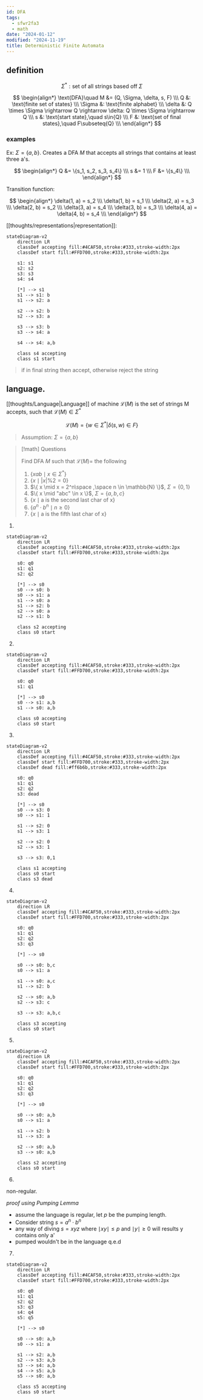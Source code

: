 ```yaml
---
id: DFA
tags:
  - sfwr2fa3
  - math
date: "2024-01-12"
modified: "2024-11-19"
title: Deterministic Finite Automata
---
```


## definition

$$
\Sigma^{*}: \text{set of all strings based off }\Sigma
$$

$$
\begin{align*}
\text{DFA}\quad M &= (Q, \Sigma, \delta, s, F)  \\\
Q &: \text{finite set of states} \\\
\Sigma &: \text{finite alphabet} \\\
\delta &: Q \times \Sigma \rightarrow Q \rightarrow \delta: Q \times \Sigma \rightarrow Q \\\
s &: \text{start state},\quad s\in{Q} \\\
F &: \text{set of final states},\quad F\subseteq{Q} \\\
\end{align*}
$$

### examples

Ex: $\Sigma = \{a, b\}$. Creates a DFA $M$ that accepts all strings that contains at least three a's.

$$
\begin{align*}
Q &= \{s_1, s_2, s_3, s_4\} \\\
s &= 1 \\\
F &= \{s_4\} \\\
\end{align*}
$$

Transition function:

$$
\begin{align*}
\delta(1, a) = s_2 \\\
\delta(1, b) = s_1 \\\
\delta(2, a) = s_3 \\\
\delta(2, b) = s_2 \\\
\delta(3, a) = s_4 \\\
\delta(3, b) = s_3 \\\
\delta(4, a) = \delta(4, b) = s_4 \\\
\end{align*}
$$

[[thoughts/representations|representation]]:

```mermaid
stateDiagram-v2
    direction LR
    classDef accepting fill:#4CAF50,stroke:#333,stroke-width:2px
    classDef start fill:#FFD700,stroke:#333,stroke-width:2px

    s1: s1
    s2: s2
    s3: s3
    s4: s4

    [*] --> s1
    s1 --> s1: b
    s1 --> s2: a

    s2 --> s2: b
    s2 --> s3: a

    s3 --> s3: b
    s3 --> s4: a

    s4 --> s4: a,b

    class s4 accepting
    class s1 start
```

> if in final string then accept, otherwise reject the string

## language.

[[thoughts/Language|Language]] of machine $\mathcal{L}(M)$ is the set of strings M accepts, such that $\mathcal{L}(M) \in \Sigma^{*}$

$$
\mathcal{L}(M) = \{w \in \Sigma^{*} | \delta(s, w) \in F\}
$$

> Assumption: $\Sigma = \{a, b\}$

> [!math] Questions
>
> Find DFA $M$ such that $\mathcal{L}(M)=$ the following
>
> 1. $\{ xab \mid x \in \Sigma^{*} \}$
> 2. $\{ x \mid |x| \% 2 = 0 \}$
> 3. $\{ x \mid x = 2^n\space ,\space n \in \mathbb{N} \}$, $\Sigma = \{0, 1\}$
> 4. $\{ x \mid "abc" \in x \}$, $\Sigma = \{a, b, c\}$
> 5. $\{ x \mid \text{a is the second last char of x} \}$
> 6. $\{ a^n \cdot b^n \mid n \ge 0 \}$
> 7. $\{ x \mid \text{a is the fifth last char of x} \}$

1.

```mermaid
stateDiagram-v2
    direction LR
    classDef accepting fill:#4CAF50,stroke:#333,stroke-width:2px
    classDef start fill:#FFD700,stroke:#333,stroke-width:2px

    s0: q0
    s1: q1
    s2: q2

    [*] --> s0
    s0 --> s0: b
    s0 --> s1: a
    s1 --> s0: a
    s1 --> s2: b
    s2 --> s0: a
    s2 --> s1: b

    class s2 accepting
    class s0 start
```

2.

```mermaid
stateDiagram-v2
    direction LR
    classDef accepting fill:#4CAF50,stroke:#333,stroke-width:2px
    classDef start fill:#FFD700,stroke:#333,stroke-width:2px

    s0: q0
    s1: q1

    [*] --> s0
    s0 --> s1: a,b
    s1 --> s0: a,b

    class s0 accepting
    class s0 start
```

3.

```mermaid
stateDiagram-v2
    direction LR
    classDef accepting fill:#4CAF50,stroke:#333,stroke-width:2px
    classDef start fill:#FFD700,stroke:#333,stroke-width:2px
    classDef dead fill:#ff6b6b,stroke:#333,stroke-width:2px

    s0: q0
    s1: q1
    s2: q2
    s3: dead

    [*] --> s0
    s0 --> s3: 0
    s0 --> s1: 1

    s1 --> s2: 0
    s1 --> s3: 1

    s2 --> s2: 0
    s2 --> s3: 1

    s3 --> s3: 0,1

    class s1 accepting
    class s0 start
    class s3 dead
```

4.

```mermaid
stateDiagram-v2
    direction LR
    classDef accepting fill:#4CAF50,stroke:#333,stroke-width:2px
    classDef start fill:#FFD700,stroke:#333,stroke-width:2px
    
    s0: q0
    s1: q1
    s2: q2
    s3: q3
    
    [*] --> s0
    
    s0 --> s0: b,c
    s0 --> s1: a
    
    s1 --> s0: a,c
    s1 --> s2: b
    
    s2 --> s0: a,b
    s2 --> s3: c
    
    s3 --> s3: a,b,c
    
    class s3 accepting
    class s0 start
```

5.

```mermaid
stateDiagram-v2
    direction LR
    classDef accepting fill:#4CAF50,stroke:#333,stroke-width:2px
    classDef start fill:#FFD700,stroke:#333,stroke-width:2px
    
    s0: q0
    s1: q1
    s2: q2
    s3: q3
    
    [*] --> s0
    
    s0 --> s0: a,b
    s0 --> s1: a
    
    s1 --> s2: b
    s1 --> s3: a
    
    s2 --> s0: a,b
    s3 --> s0: a,b
    
    class s2 accepting
    class s0 start
```
6.

non-regular.

_proof using Pumping Lemma_
- assume the language is regular, let $p$ be the pumping length.
- Consider string $s = a^n \cdot b^n$
- any way of diving $s=xyz$ where $\mid xy \mid \le p$ and $\mid y \mid \ge 0$ will results y contains only a'
- pumped wouldn't be in the language
q.e.d

7.

```mermaid
stateDiagram-v2
    direction LR
    classDef accepting fill:#4CAF50,stroke:#333,stroke-width:2px
    classDef start fill:#FFD700,stroke:#333,stroke-width:2px
    
    s0: q0
    s1: q1
    s2: q2
    s3: q3
    s4: q4
    s5: q5
    
    [*] --> s0
    
    s0 --> s0: a,b
    s0 --> s1: a
    
    s1 --> s2: a,b
    s2 --> s3: a,b
    s3 --> s4: a,b
    s4 --> s5: a,b
    s5 --> s0: a,b
    
    class s5 accepting
    class s0 start
```